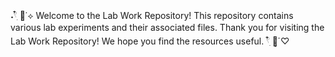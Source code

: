 ˖𓍢ִ໋ 🩷˙⟡ Welcome to the Lab Work Repository! This repository contains various lab experiments and their associated files. Thank you for visiting the Lab Work Repository! We hope you find the resources useful. 𓍢ִ໋ 🌷͙֒ ♡

